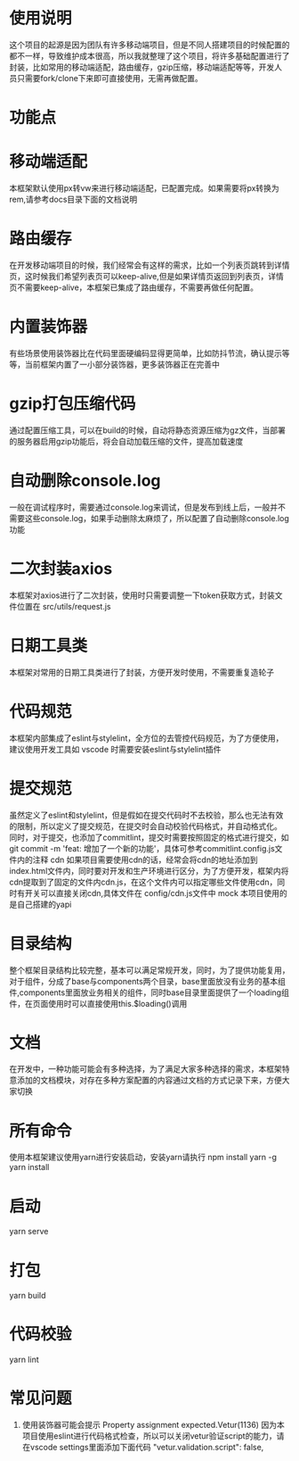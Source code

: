 # 使用说明
这个项目的起源是因为团队有许多移动端项目，但是不同人搭建项目的时候配置的都不一样，导致维护成本很高，所以我就整理了这个项目，将许多基础配置进行了封装，比如常用的移动端适配，路由缓存，gzip压缩，移动端适配等等，开发人员只需要fork/clone下来即可直接使用，无需再做配置。
# 功能点
# 移动端适配
本框架默认使用px转vw来进行移动端适配，已配置完成。如果需要将px转换为rem,请参考docs目录下面的文档说明
# 路由缓存
在开发移动端项目的时候，我们经常会有这样的需求，比如一个列表页跳转到详情页，这时候我们希望列表页可以keep-alive,但是如果详情页返回到列表页，详情页不需要keep-alive，本框架已集成了路由缓存，不需要再做任何配置。
# 内置装饰器
有些场景使用装饰器比在代码里面硬编码显得更简单，比如防抖节流，确认提示等等，当前框架内置了一小部分装饰器，更多装饰器正在完善中
# gzip打包压缩代码
通过配置压缩工具，可以在build的时候，自动将静态资源压缩为gz文件，当部署的服务器启用gzip功能后，将会自动加载压缩的文件，提高加载速度
# 自动删除console.log
一般在调试程序时，需要通过console.log来调试，但是发布到线上后，一般并不需要这些console.log，如果手动删除太麻烦了，所以配置了自动删除console.log功能
# 二次封装axios
本框架对axios进行了二次封装，使用时只需要调整一下token获取方式，封装文件位置在 src/utils/request.js
# 日期工具类
本框架对常用的日期工具类进行了封装，方便开发时使用，不需要重复造轮子
# 代码规范
本框架内部集成了eslint与stylelint，全方位的去管控代码规范，为了方便使用，建议使用开发工具如 vscode 时需要安装eslint与stylelint插件
# 提交规范
虽然定义了eslint和stylelint，但是假如在提交代码时不去校验，那么也无法有效的限制，所以定义了提交规范，在提交时会自动校验代码格式，并自动格式化。
同时，对于提交，也添加了commitlint，提交时需要按照固定的格式进行提交，如 git commit -m 'feat: 增加了一个新的功能'，具体可参考commitlint.config.js文件内的注释
cdn
如果项目需要使用cdn的话，经常会将cdn的地址添加到index.html文件内，同时要对开发和生产环境进行区分，为了方便开发，框架内将cdn提取到了固定的文件内cdn.js，在这个文件内可以指定哪些文件使用cdn，同时有开关可以直接关闭cdn,具体文件在 config/cdn.js文件中
mock
本项目使用的是自己搭建的yapi
# 目录结构
整个框架目录结构比较完整，基本可以满足常规开发，同时，为了提供功能复用，对于组件，分成了base与components两个目录，base里面放没有业务的基本组件,components里面放业务相关的组件，同时base目录里面提供了一个loading组件，在页面使用时可以直接使用this.$loading()调用
# 文档
在开发中，一种功能可能会有多种选择，为了满足大家多种选择的需求，本框架特意添加的文档模块，对存在多种方案配置的内容通过文档的方式记录下来，方便大家切换
# 所有命令
使用本框架建议使用yarn进行安装启动，安装yarn请执行 npm install yarn -g
yarn install
# 启动
yarn serve
# 打包
yarn build
# 代码校验
yarn lint
# 常见问题
1. 使用装饰器可能会提示 Property assignment expected.Vetur(1136)
因为本项目使用eslint进行代码格式检查，所以可以关闭vetur验证script的能力，请在vscode settings里面添加下面代码
"vetur.validation.script": false,
